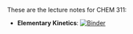 These are the lecture notes for CHEM 311:
* **Elementary Kinetics**: [![Binder](https://mybinder.org/badge_logo.svg)](https://mybinder.org/v2/gh/alenaizan/CHEM_311/HEAD?urlpath=%2Ftree%2Felementary_kinetics%2Flecture_notes.ipynb)
